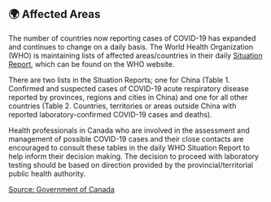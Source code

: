 ## 🌍 Affected Areas

The number of countries now reporting cases of COVID-19 has expanded and continues to change on a daily basis. The World Health Organization (WHO) is maintaining lists of affected areas/countries in their daily [Situation Report](https://www.who.int/emergencies/diseases/novel-coronavirus-2019/situation-reports), which can be found on the WHO website.

There are two lists in the Situation Reports; one for China (Table 1. Confirmed and suspected cases of COVID-19 acute respiratory disease reported by provinces, regions and cities in China) and one for all other countries (Table 2. Countries, territories or areas outside China with reported laboratory-confirmed COVID-19 cases and deaths).

Health professionals in Canada who are involved in the assessment and management of possible COVID-19 cases and their close contacts are encouraged to consult these tables in the daily WHO Situation Report to help inform their decision making. The decision to proceed with laboratory testing should be based on direction provided by the provincial/territorial public health authority.

[Source: Government of Canada](https://www.canada.ca/en/public-health/services/diseases/2019-novel-coronavirus-infection/health-professionals/covid-19-affected-areas-list.html)
